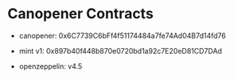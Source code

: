 # Canopener Contracts

- canopener: 0x6C7739C6bFf4f51174484a7fe74Ad04B7d14fd76
- mint v1: 0x897b40f448b870e0720bd1a92c7E20eD81CD7DAd

- openzeppelin: v4.5